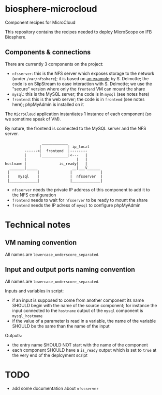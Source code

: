 # biosphere-microcloud

Component recipes for MicroCloud

This repository contains the recipes needed to deploy MicroScope on IFB Biosphere.

## Components & connections

There are currently 3 components on the project:

  - `nfsserver`: this is the NFS server which exposes storage to the network (under `/var/nfsshare`); it is based on [an example](https://nuv.la/module/ifb/devzone/NFS-Frontend-Backend) by S. Delmotte;
  the code is on SlipStream to ease interaction with S. Delmotte; we use the "secure" version where only the `frontend` VM can mount the share
  - `mysql`: this is the MySQL server; the code is in `mysql` (see notes here)
  - `frontend`: this is the web server; the code is in `frontend` (see notes here); phpMyAdmin is installed on it

The `MicroCloud` application instantiates 1 instance of each component (so we sometime speak of VM).

By nature, the frontend is connected to the MySQL server and the NFS server.

                     ____________
                    |            | ip_local
             ------>|  frontend  |--------
             |      |____________|<---   |
             |                       |   |
    hostname |               is_ready|   |
      _______|_____                __|___V______
     |             |              |             |
     |    mysql    |              |  nfsserver  |
     |_____________|              |_____________|


  - `nfsserver` needs the private IP address of this component to add it to the NFS configuration
  - `frontend` needs to wait for `nfsserver` to be ready to mount the share
  - `frontend` needs the IP adress of `mysql` to configure phpMyAdmin

# Technical notes

## VM naming convention

All names are `lowercase_underscore_separated`.

## Input and output ports naming convention

All names are `lowercase_underscore_separated`.

Inputs and variables in script:

  - if an input is supposed to come from another component its name SHOULD begin with the name of the source component;
  for instance the input connected to the `hostname` output of the `mysql` component is `mysql_hostname`
  - if the value of a parameter is read in a variable, the name of the variable SHOULD be the same than the name of the input

Outputs:

  - the entry name SHOULD NOT start with the name of the component
  - each component SHOULD have a `is_ready` output which is set to `true` at the very end of the deployment script


# TODO

  - add some documentation about `nfssserver`
